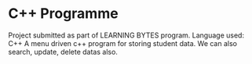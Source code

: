 # C++ Programme
Project submitted as part of LEARNING BYTES program.
Language used: C++
A menu driven c++ program for storing student data.
We can also search, update, delete datas also.
